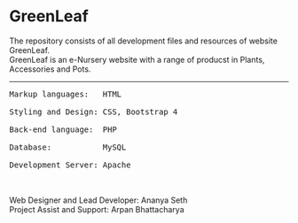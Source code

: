 # GreenLeaf
The repository consists of all development files and resources of website GreenLeaf. <br>
GreenLeaf is an e-Nursery website with a range of producst in Plants, Accessories and Pots. <br>
<hr>
<pre>
Markup languages:   HTML <br>
Styling and Design: CSS, Bootstrap 4 <br>
Back-end language:  PHP <br>
Database:           MySQL <br>
Development Server: Apache <br>
</pre>
<br>
Web Designer and Lead Developer: Ananya Seth <br>
Project Assist and Support: Arpan Bhattacharya